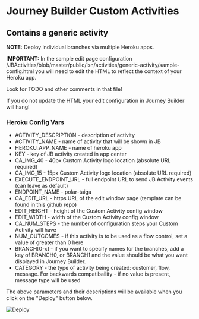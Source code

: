 # Journey Builder Custom Activities
## Contains a generic activity

**NOTE:** Deploy individual branches via multiple Heroku apps.

**IMPORTANT:** In the sample edit page configuration /JBActivities/blob/master/public/ixn/activities/generic-activity/sample-config.html you will need to edit the HTML to reflect the context of your Heroku app. 

Look for TODO and other comments in that file! 

If you do not update the HTML your edit configuration in Journey Builder will hang!

### Heroku Config Vars

* ACTIVITY_DESCRIPTION - description of activity
* ACTIVITY_NAME - name of activity that will be shown in JB
* HEROKU_APP_NAME - name of heroku app
* KEY - key of JB activity created in app center
* CA_IMG_40 - 40px Custom Activity logo location (absolute URL required)
* CA_IMG_15 - 15px Custom Activity logo location (absolute URL required)
* EXECUTE_ENDPOINT_URL - full endpoint URL to send JB Activity events (can leave as default)
* ENDPOINT_NAME - polar-taiga
* CA_EDIT_URL - https URL of the edit window page (template can be found in this github repo)
* EDIT_HEIGHT - height of the Custom Activity config window 
* EDIT_WIDTH - width of the Custom Activity config window
* CA_NUM_STEPS - the number of configuration steps your Custom Activity will have
* NUM_OUTCOMES - if this activity is to be used as a flow control, set a value of greater than 0 here
* BRANCH[0-x] - if you want to specify names for the branches, add a key of BRANCH0, or BRANCH1 and the value should be what you want displayed in Journey Builder.
* CATEGORY - the type of activity being created: customer, flow, message. For backwards compatibaility - if no value is present, message type will be used

The above parameters and their descriptions will be available when you click on the "Deploy" button below.

<a href="https://heroku.com/deploy">
  <img src="https://www.herokucdn.com/deploy/button.svg" alt="Deploy">
</a>
